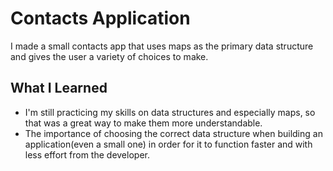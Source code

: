 # Contacts Application
I made a small contacts app that uses maps as the primary data structure and gives the user a variety of choices to make.

## What I Learned
- I'm still practicing my skills on data structures and especially maps, so that was a great way to make them more understandable.
- The importance of choosing the correct data structure when building an application(even a small one) in order for it to function faster and with less effort from the developer.
